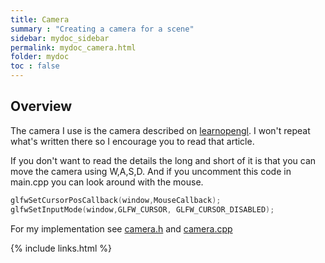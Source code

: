 ```yaml
---
title: Camera
summary : "Creating a camera for a scene"
sidebar: mydoc_sidebar
permalink: mydoc_camera.html
folder: mydoc
toc : false
---
```


## Overview
The camera I use is the camera described on [learnopengl](https://learnopengl.com/#!Getting-started/Camera). I won't repeat what's written there so I encourage you to read that article. 

If you don't want to read the details the long and short of it is that you can move the camera using W,A,S,D.
And if you uncomment this code in main.cpp you can look around with the mouse.

```c++
glfwSetCursorPosCallback(window,MouseCallback); 
glfwSetInputMode(window,GLFW_CURSOR, GLFW_CURSOR_DISABLED); 
```

For my implementation see [camera.h](https://github.com/AdamSturge/Engine/blob/master/include/camera.h) and [camera.cpp](https://github.com/AdamSturge/Engine/blob/master/camera.cpp)

{% include links.html %}
